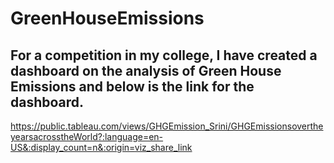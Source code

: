 # GreenHouseEmissions


## For a competition in my college, I have created a dashboard on the analysis of Green House Emissions and below is the link for the dashboard.

https://public.tableau.com/views/GHGEmission_Srini/GHGEmissionsovertheyearsacrosstheWorld?:language=en-US&:display_count=n&:origin=viz_share_link
